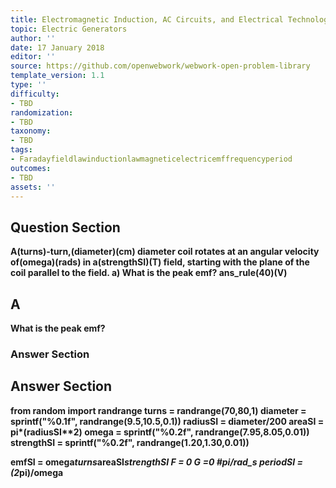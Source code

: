 ```yaml
---
title: Electromagnetic Induction, AC Circuits, and Electrical Technologies
topic: Electric Generators
author: ''
date: 17 January 2018
editor: ''
source: https://github.com/openwebwork/webwork-open-problem-library
template_version: 1.1
type: ''
difficulty:
- TBD
randomization:
- TBD
taxonomy:
- TBD
tags:
- Faradayfieldlawinductionlawmagneticelectricemffrequencyperiod
outcomes:
- TBD
assets: ''
---
```


## Question Section 

<b>
A(turns)-turn,(diameter)(cm) diameter coil rotates at an angular velocity of(omega)(rads) in a(strengthSI)(T) field, starting with the plane of the coil parallel to the field.
a) What is the peak emf?
ans_rule(40)(V)

## A
What is the peak emf?
### Answer Section


## Answer Section

from random import randrange
turns = randrange(70,80,1)
diameter = sprintf("%0.1f", randrange(9.5,10.5,0.1))
radiusSI = diameter/200
areaSI = pi*(radiusSI**2)
omega = sprintf("%0.2f", randrange(7.95,8.05,0.01))
strengthSI = sprintf("%0.2f", randrange(1.20,1.30,0.01))

emfSI = omega*turns*areaSI*strengthSI
F = 0
G =0  #pi/rad_s
periodSI = (2*pi)/omega